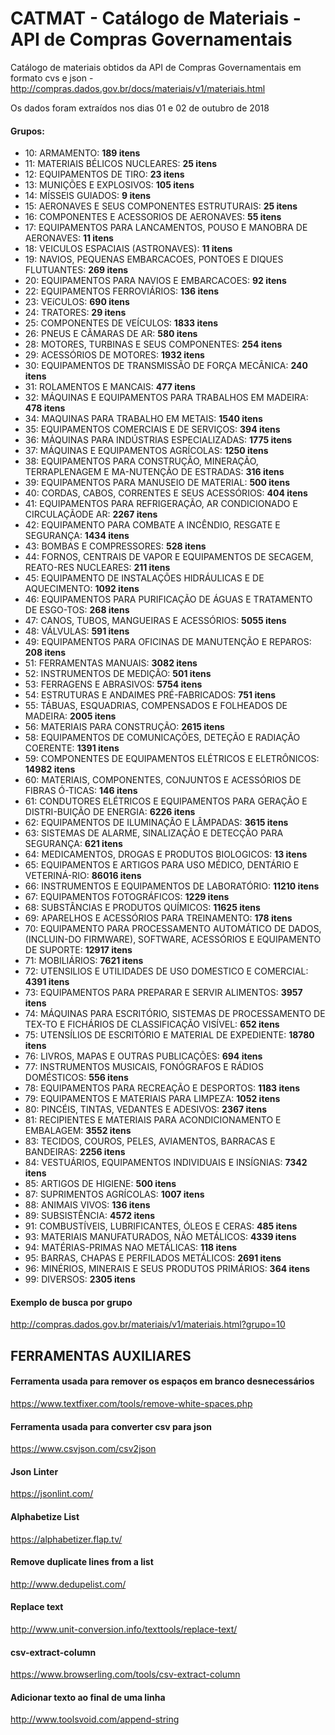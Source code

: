 # CATMAT - Catálogo de Materiais - API de Compras Governamentais 

Catálogo de materiais obtidos da API de Compras Governamentais em formato cvs e json - http://compras.dados.gov.br/docs/materiais/v1/materiais.html

Os dados foram extraídos nos dias 01 e 02 de outubro de 2018

#### Grupos:


- 10: ARMAMENTO: **189 itens**
- 11: MATERIAIS BÉLICOS NUCLEARES: **25 itens**
- 12: EQUIPAMENTOS DE TIRO: **23 itens**
- 13: MUNIÇÕES E EXPLOSIVOS: **105 itens**
- 14: MÍSSEIS GUIADOS: **9 itens**
- 15: AERONAVES E SEUS COMPONENTES ESTRUTURAIS: **25 itens**
- 16: COMPONENTES E ACESSORIOS DE AERONAVES: **55 itens**
- 17: EQUIPAMENTOS PARA LANCAMENTOS, POUSO E MANOBRA DE AERONAVES: **11 itens**
- 18: VEICULOS ESPACIAIS (ASTRONAVES): **11 itens**
- 19: NAVIOS, PEQUENAS EMBARCACOES, PONTOES E DIQUES FLUTUANTES: **269 itens**
- 20: EQUIPAMENTOS PARA NAVIOS E EMBARCACOES: **92 itens**
- 22: EQUIPAMENTOS FERROVIÁRIOS: **136 itens**
- 23: VEíCULOS: **690 itens**
- 24: TRATORES: **29 itens**
- 25: COMPONENTES DE VEÍCULOS: **1833 itens**
- 26: PNEUS E CÂMARAS DE AR: **580 itens**
- 28: MOTORES, TURBINAS E SEUS COMPONENTES: **254 itens**
- 29: ACESSÓRIOS DE MOTORES: **1932 itens**
- 30: EQUIPAMENTOS DE TRANSMISSÃO DE FORÇA MECÂNICA: **240 itens**
- 31: ROLAMENTOS E MANCAIS: **477 itens**
- 32: MÁQUINAS E EQUIPAMENTOS PARA TRABALHOS EM MADEIRA: **478 itens**
- 34: MAQUINAS PARA TRABALHO EM METAIS: **1540 itens**
- 35: EQUIPAMENTOS COMERCIAIS E DE SERVIÇOS: **394 itens**
- 36: MÁQUINAS PARA INDÚSTRIAS ESPECIALIZADAS: **1775 itens**
- 37: MÁQUINAS E EQUIPAMENTOS AGRÍCOLAS: **1250 itens**
- 38: EQUIPAMENTOS PARA CONSTRUÇÃO, MINERAÇÃO, TERRAPLENAGEM E MA-NUTENÇÃO DE ESTRADAS: **316 itens**
- 39: EQUIPAMENTOS PARA MANUSEIO DE MATERIAL: **500 itens**
- 40: CORDAS, CABOS, CORRENTES E SEUS ACESSÓRIOS: **404 itens**
- 41: EQUIPAMENTOS PARA REFRIGERAÇÃO, AR CONDICIONADO E CIRCULAÇÃODE AR: **2267 itens**
- 42: EQUIPAMENTO PARA COMBATE A INCÊNDIO, RESGATE E SEGURANÇA: **1434 itens**
- 43: BOMBAS E COMPRESSORES: **528 itens**
- 44: FORNOS, CENTRAIS DE VAPOR E EQUIPAMENTOS DE SECAGEM,  REATO-RES NUCLEARES: **211 itens**
- 45: EQUIPAMENTO DE INSTALAÇÕES HIDRÁULICAS E DE AQUECIMENTO: **1092 itens**
- 46: EQUIPAMENTOS PARA PURIFICAÇÃO DE ÁGUAS E TRATAMENTO DE ESGO-TOS: **268 itens**
- 47: CANOS, TUBOS, MANGUEIRAS E ACESSÓRIOS: **5055 itens**
- 48: VÁLVULAS: **591 itens**
- 49: EQUIPAMENTOS PARA OFICINAS DE MANUTENÇÃO E REPAROS: **208 itens**
- 51: FERRAMENTAS MANUAIS: **3082 itens**
- 52: INSTRUMENTOS DE MEDIÇÃO: **501 itens**
- 53: FERRAGENS E ABRASIVOS: **5754 itens**
- 54: ESTRUTURAS E ANDAIMES PRÉ-FABRICADOS: **751 itens**
- 55: TÁBUAS, ESQUADRIAS, COMPENSADOS E FOLHEADOS DE MADEIRA: **2005 itens**
- 56: MATERIAIS PARA CONSTRUÇÃO: **2615 itens**
- 58: EQUIPAMENTOS DE COMUNICAÇÕES, DETEÇÃO E RADIAÇÃO COERENTE: **1391 itens**
- 59: COMPONENTES DE EQUIPAMENTOS ELÉTRICOS E ELETRÔNICOS: **14982 itens**
- 60: MATERIAIS, COMPONENTES, CONJUNTOS E ACESSÓRIOS DE FIBRAS  Ó-TICAS: **146 itens**
- 61: CONDUTORES ELÉTRICOS E EQUIPAMENTOS PARA GERAÇÃO  E  DISTRI-BUIÇÃO DE ENERGIA: **6226 itens**
- 62: EQUIPAMENTOS DE ILUMINAÇÃO E LÂMPADAS: **3615 itens**
- 63: SISTEMAS DE ALARME, SINALIZAÇÃO E DETECÇÃO PARA SEGURANÇA: **621 itens**
- 64: MEDICAMENTOS, DROGAS E PRODUTOS BIOLOGICOS: **13 itens**
- 65: EQUIPAMENTOS E ARTIGOS PARA USO MÉDICO, DENTÁRIO E VETERINÁ-RIO: **86016 itens**
- 66: INSTRUMENTOS E EQUIPAMENTOS DE LABORATÓRIO: **11210 itens**
- 67: EQUIPAMENTOS FOTOGRÁFICOS: **1229 itens**
- 68: SUBSTÂNCIAS E PRODUTOS QUÍMICOS: **11625 itens**
- 69: APARELHOS E ACESSÓRIOS PARA TREINAMENTO: **178 itens**
- 70: EQUIPAMENTO PARA PROCESSAMENTO AUTOMÁTICO DE DADOS,(INCLUIN-DO FIRMWARE), SOFTWARE, ACESSÓRIOS E EQUIPAMENTO DE SUPORTE: **12917 itens**
- 71: MOBILIÁRIOS: **7621 itens**
- 72: UTENSILIOS E UTILIDADES DE USO DOMESTICO E COMERCIAL: **4391 itens**
- 73: EQUIPAMENTOS PARA PREPARAR E SERVIR ALIMENTOS: **3957 itens**
- 74: MÁQUINAS PARA ESCRITÓRIO, SISTEMAS DE PROCESSAMENTO DE  TEX-TO E FICHÁRIOS DE CLASSIFICAÇÃO VISÍVEL: **652 itens**
- 75: UTENSÍLIOS DE ESCRITÓRIO E MATERIAL DE EXPEDIENTE: **18780 itens**
- 76: LIVROS, MAPAS E OUTRAS PUBLICAÇÕES: **694 itens**
- 77: INSTRUMENTOS MUSICAIS, FONÓGRAFOS E RÁDIOS DOMÉSTICOS: **556 itens**
- 78: EQUIPAMENTOS PARA RECREAÇÃO E DESPORTOS: **1183 itens**
- 79: EQUIPAMENTOS E MATERIAIS PARA LIMPEZA: **1052 itens**
- 80: PINCÉIS, TINTAS, VEDANTES E ADESIVOS: **2367 itens**
- 81: RECIPIENTES E MATERIAIS PARA ACONDICIONAMENTO E EMBALAGEM: **3552 itens**
- 83: TECIDOS, COUROS, PELES, AVIAMENTOS, BARRACAS E BANDEIRAS: **2256 itens**
- 84: VESTUÁRIOS, EQUIPAMENTOS INDIVIDUAIS E INSÍGNIAS: **7342 itens**
- 85: ARTIGOS DE HIGIENE: **500 itens**
- 87: SUPRIMENTOS AGRÍCOLAS: **1007 itens**
- 88: ANIMAIS VIVOS: **136 itens**
- 89: SUBSISTÊNCIA: **4572 itens**
- 91: COMBUSTÍVEIS, LUBRIFICANTES, ÓLEOS E CERAS: **485 itens**
- 93: MATERIAIS MANUFATURADOS, NÃO METÁLICOS: **4339 itens**
- 94: MATÉRIAS-PRIMAS NAO METÁLICAS: **118 itens**
- 95: BARRAS, CHAPAS E PERFILADOS METÁLICOS: **2691 itens**
- 96: MINÉRIOS, MINERAIS E SEUS PRODUTOS PRIMÁRIOS: **364 itens**
- 99: DIVERSOS: **2305 itens**

#### Exemplo de busca por grupo

http://compras.dados.gov.br/materiais/v1/materiais.html?grupo=10

## FERRAMENTAS AUXILIARES

#### Ferramenta usada para remover os espaços em branco desnecessários

https://www.textfixer.com/tools/remove-white-spaces.php

#### Ferramenta usada para converter csv para json

https://www.csvjson.com/csv2json

#### Json Linter

https://jsonlint.com/

#### Alphabetize List 

https://alphabetizer.flap.tv/

#### Remove duplicate lines from a list

http://www.dedupelist.com/

#### Replace text

http://www.unit-conversion.info/texttools/replace-text/

#### csv-extract-column

https://www.browserling.com/tools/csv-extract-column

#### Adicionar texto ao final de uma linha

http://www.toolsvoid.com/append-string
